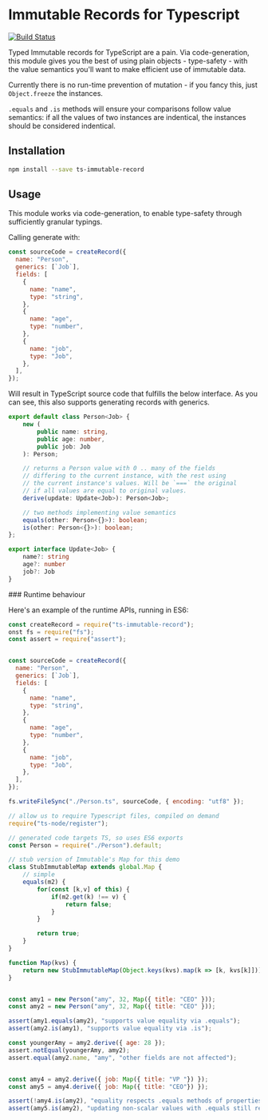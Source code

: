 # Immutable Records for Typescript

[![Build Status](https://travis-ci.org/timruffles/ts-immutable-record.svg?branch=master)](https://travis-ci.org/timruffles/ts-immutable-record)

Typed Immutable records for TypeScript are a pain. Via code-generation, this module gives you the best of using plain objects - type-safety - with the value semantics you'll want to make efficient use of immutable data.

Currently there is no run-time prevention of mutation - if you fancy this, just `Object.freeze` the instances.

`.equals` and `.is` methods will ensure your comparisons follow value semantics: if all the values of two instances are indentical, the instances should be considered indentical.

## Installation

```sh
npm install --save ts-immutable-record
```

## Usage

This module works via code-generation, to enable type-safety through sufficiently granular typings.

Calling generate with:

```javascript
const sourceCode = createRecord({
  name: "Person",
  generics: [`Job`],
  fields: [
    {
      name: "name",
      type: "string",
    },
    {
      name: "age",
      type: "number",
    },
    {
      name: "job",
      type: "Job",
    },
  ],
});
```

Will result in TypeScript source code that fulfills the below interface. As you can see, this also supports generating records with generics.

```typescript
export default class Person<Job> {
	new (
		public name: string,
		public age: number,
		public job: Job
	): Person;

	// returns a Person value with 0 .. many of the fields
	// differing to the current instance, with the rest using
	// the current instance's values. Will be `===` the original
	// if all values are equal to original values.
	derive(update: Update<Job>): Person<Job>;

	// two methods implementing value semantics
	equals(other: Person<{}>): boolean;
	is(other: Person<{}>): boolean;
};

export interface Update<Job> {
	name?: string
	age?: number
	job?: Job
}
```

### Runtime behaviour

Here's an example of the runtime APIs, running in ES6:

```javascript
const createRecord = require("ts-immutable-record");
onst fs = require("fs");
const assert = require("assert");


const sourceCode = createRecord({
  name: "Person",
  generics: [`Job`],
  fields: [
    {
      name: "name",
      type: "string",
    },
    {
      name: "age",
      type: "number",
    },
    {
      name: "job",
      type: "Job",
    },
  ],
});

fs.writeFileSync("./Person.ts", sourceCode, { encoding: "utf8" });

// allow us to require Typescript files, compiled on demand
require("ts-node/register");

// generated code targets TS, so uses ES6 exports
const Person = require("./Person").default;

// stub version of Immutable's Map for this demo
class StubImmutableMap extends global.Map {
	// simple
	equals(m2) {
		for(const [k,v] of this) {
			if(m2.get(k) !== v) {
				return false;
			}
		}

		return true;
	}
}

function Map(kvs) {
	return new StubImmutableMap(Object.keys(kvs).map(k => [k, kvs[k]]));
}


const amy1 = new Person("amy", 32, Map({ title: "CEO" }));
const amy2 = new Person("amy", 32, Map({ title: "CEO" }));

assert(amy1.equals(amy2), "supports value equality via .equals");
assert(amy2.is(amy1), "supports value equality via .is");

const youngerAmy = amy2.derive({ age: 28 });
assert.notEqual(youngerAmy, amy2);
assert.equal(amy2.name, "amy", "other fields are not affected");


const amy4 = amy2.derive({ job: Map({ title: "VP "}) });
const amy5 = amy4.derive({ job: Map({ title: "CEO"}) });

assert(!amy4.is(amy2), "equality respects .equals methods of properties");
assert(amy5.is(amy2), "updating non-scalar values with .equals still reflects value semantic");
```

